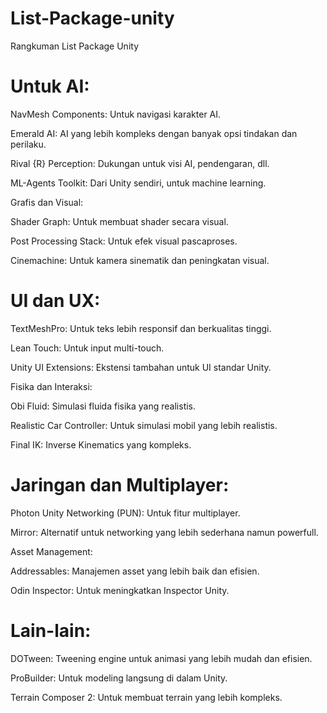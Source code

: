 # List-Package-unity
Rangkuman List Package Unity

# Untuk AI:

NavMesh Components: Untuk navigasi karakter AI.

Emerald AI: AI yang lebih kompleks dengan banyak opsi tindakan dan perilaku.

Rival {R} Perception: Dukungan untuk visi AI, pendengaran, dll.

ML-Agents Toolkit: Dari Unity sendiri, untuk machine learning.

Grafis dan Visual:

Shader Graph: Untuk membuat shader secara visual.

Post Processing Stack: Untuk efek visual pascaproses.

Cinemachine: Untuk kamera sinematik dan peningkatan visual.

# UI dan UX:

TextMeshPro: Untuk teks lebih responsif dan berkualitas tinggi.

Lean Touch: Untuk input multi-touch.

Unity UI Extensions: Ekstensi tambahan untuk UI standar Unity.

Fisika dan Interaksi:

Obi Fluid: Simulasi fluida fisika yang realistis.

Realistic Car Controller: Untuk simulasi mobil yang lebih realistis.

Final IK: Inverse Kinematics yang kompleks.

# Jaringan dan Multiplayer:

Photon Unity Networking (PUN): Untuk fitur multiplayer.

Mirror: Alternatif untuk networking yang lebih sederhana namun powerfull.

Asset Management:

Addressables: Manajemen asset yang lebih baik dan efisien.

Odin Inspector: Untuk meningkatkan Inspector Unity.

# Lain-lain:

DOTween: Tweening engine untuk animasi yang lebih mudah dan efisien.

ProBuilder: Untuk modeling langsung di dalam Unity.

Terrain Composer 2: Untuk membuat terrain yang lebih kompleks.
